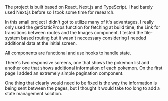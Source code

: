 The project is built based on React, Next.js and TypeScript. I had barely used Next.js before so I took some time for research.

In this small project I didn't got to utilize many of it's advantages, I really only used the getStaticProps function for fetching at build time, the Link for transitions between routes and the Images component. I tested the file-system based routing but it wasn't neccessary considering I needed additional data at the initial screen. 

All components are functional and use hooks to handle state. 

There's two responsive screens, one that shows the pokemon list and another one that shows additional information of each pokemon. On the first page I added an extremely simple pagination component.

One thing that clearly would need to be fixed is the way the information is being sent between the pages, but I thought it would take too long to add a state management solution.
